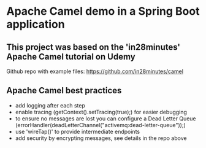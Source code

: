 # Apache Camel demo in a Spring Boot application

## This project was based on the 'in28minutes' Apache Camel tutorial on Udemy
Github repo with example files:
https://github.com/in28minutes/camel

## Apache Camel best practices
- add logging after each step
- enable tracing (getContext().setTracing(true);) for easier debugging
- to ensure no messages are lost you can configure a Dead Letter Queue (errorHandler(deadLetterChannel("activemq:dead-letter-queue"));)
- use 'wireTap()' to provide intermediate endpoints
- add security by encrypting messages, see details in the repo above